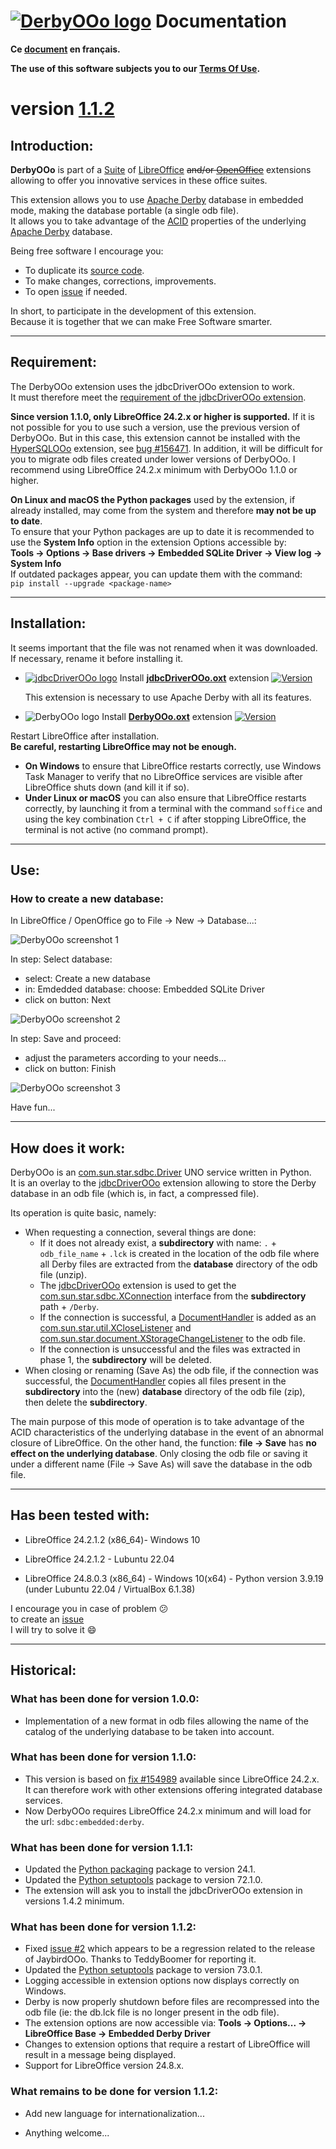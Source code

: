 <!--
╔════════════════════════════════════════════════════════════════════════════════════╗
║                                                                                    ║
║   Copyright (c) 2020 https://prrvchr.github.io                                     ║
║                                                                                    ║
║   Permission is hereby granted, free of charge, to any person obtaining            ║
║   a copy of this software and associated documentation files (the "Software"),     ║
║   to deal in the Software without restriction, including without limitation        ║
║   the rights to use, copy, modify, merge, publish, distribute, sublicense,         ║
║   and/or sell copies of the Software, and to permit persons to whom the Software   ║
║   is furnished to do so, subject to the following conditions:                      ║
║                                                                                    ║
║   The above copyright notice and this permission notice shall be included in       ║
║   all copies or substantial portions of the Software.                              ║
║                                                                                    ║
║   THE SOFTWARE IS PROVIDED "AS IS", WITHOUT WARRANTY OF ANY KIND,                  ║
║   EXPRESS OR IMPLIED, INCLUDING BUT NOT LIMITED TO THE WARRANTIES                  ║
║   OF MERCHANTABILITY, FITNESS FOR A PARTICULAR PURPOSE AND NONINFRINGEMENT.        ║
║   IN NO EVENT SHALL THE AUTHORS OR COPYRIGHT HOLDERS BE LIABLE FOR ANY             ║
║   CLAIM, DAMAGES OR OTHER LIABILITY, WHETHER IN AN ACTION OF CONTRACT,             ║
║   TORT OR OTHERWISE, ARISING FROM, OUT OF OR IN CONNECTION WITH THE SOFTWARE       ║
║   OR THE USE OR OTHER DEALINGS IN THE SOFTWARE.                                    ║
║                                                                                    ║
╚════════════════════════════════════════════════════════════════════════════════════╝
-->
# [![DerbyOOo logo][1]][2] Documentation

**Ce [document][3] en français.**

**The use of this software subjects you to our [Terms Of Use][4].**

# version [1.1.2][5]

## Introduction:

**DerbyOOo** is part of a [Suite][6] of [LibreOffice][7] ~~and/or [OpenOffice][8]~~ extensions allowing to offer you innovative services in these office suites.  

This extension allows you to use [Apache Derby][9] database in embedded mode, making the database portable (a single odb file).  
It allows you to take advantage of the [ACID][10] properties of the underlying [Apache Derby][11] database.

Being free software I encourage you:
- To duplicate its [source code][12].
- To make changes, corrections, improvements.
- To open [issue][13] if needed.

In short, to participate in the development of this extension.  
Because it is together that we can make Free Software smarter.

___

## Requirement:

The DerbyOOo extension uses the jdbcDriverOOo extension to work.  
It must therefore meet the [requirement of the jdbcDriverOOo extension][14].

**Since version 1.1.0, only LibreOffice 24.2.x or higher is supported.**
If it is not possible for you to use such a version, use the previous version of DerbyOOo. But in this case, this extension cannot be installed with the [HyperSQLOOo][15] extension, see [bug #156471][16].
In addition, it will be difficult for you to migrate odb files created under lower versions of DerbyOOo. I recommend using LibreOffice 24.2.x minimum with DerbyOOo 1.1.0 or higher.

**On Linux and macOS the Python packages** used by the extension, if already installed, may come from the system and therefore **may not be up to date**.  
To ensure that your Python packages are up to date it is recommended to use the **System Info** option in the extension Options accessible by:  
**Tools -> Options -> Base drivers -> Embedded SQLite Driver -> View log -> System Info**  
If outdated packages appear, you can update them with the command:  
`pip install --upgrade <package-name>`

___

## Installation:

It seems important that the file was not renamed when it was downloaded.  
If necessary, rename it before installing it.

- [![jdbcDriverOOo logo][17]][18] Install **[jdbcDriverOOo.oxt][19]** extension [![Version][20]][19]

    This extension is necessary to use Apache Derby with all its features.

- ![DerbyOOo logo][21] Install **[DerbyOOo.oxt][22]** extension [![Version][23]][22]

Restart LibreOffice after installation.  
**Be careful, restarting LibreOffice may not be enough.**
- **On Windows** to ensure that LibreOffice restarts correctly, use Windows Task Manager to verify that no LibreOffice services are visible after LibreOffice shuts down (and kill it if so).
- **Under Linux or macOS** you can also ensure that LibreOffice restarts correctly, by launching it from a terminal with the command `soffice` and using the key combination `Ctrl + C` if after stopping LibreOffice, the terminal is not active (no command prompt).

___

## Use:

### How to create a new database:

In LibreOffice / OpenOffice go to File -> New -> Database...:

![DerbyOOo screenshot 1][24]

In step: Select database:
- select: Create a new database
- in: Emdedded database: choose: Embedded SQLite Driver
- click on button: Next

![DerbyOOo screenshot 2][25]

In step: Save and proceed:
- adjust the parameters according to your needs...
- click on button: Finish

![DerbyOOo screenshot 3][26]

Have fun...

___

## How does it work:

DerbyOOo is an [com.sun.star.sdbc.Driver][27] UNO service written in Python.  
It is an overlay to the [jdbcDriverOOo][18] extension allowing to store the Derby database in an odb file (which is, in fact, a compressed file).

Its operation is quite basic, namely:

- When requesting a connection, several things are done:
  - If it does not already exist, a **subdirectory** with name: `.` + `odb_file_name` + `.lck` is created in the location of the odb file where all Derby files are extracted from the **database** directory of the odb file (unzip).
  - The [jdbcDriverOOo][18] extension is used to get the [com.sun.star.sdbc.XConnection][28] interface from the **subdirectory** path + `/Derby`.
  - If the connection is successful, a [DocumentHandler][29] is added as an [com.sun.star.util.XCloseListener][30] and [com.sun.star.document.XStorageChangeListener][31] to the odb file.
  - If the connection is unsuccessful and the files was extracted in phase 1, the **subdirectory** will be deleted.
- When closing or renaming (Save As) the odb file, if the connection was successful, the [DocumentHandler][29] copies all files present in the **subdirectory** into the (new) **database** directory of the odb file (zip), then delete the **subdirectory**.

The main purpose of this mode of operation is to take advantage of the ACID characteristics of the underlying database in the event of an abnormal closure of LibreOffice.
On the other hand, the function: **file -> Save** has **no effect on the underlying database**. Only closing the odb file or saving it under a different name (File -> Save As) will save the database in the odb file.

___

## Has been tested with:

* LibreOffice 24.2.1.2 (x86_64)- Windows 10

* LibreOffice 24.2.1.2 - Lubuntu 22.04

* LibreOffice 24.8.0.3 (x86_64) - Windows 10(x64) - Python version 3.9.19 (under Lubuntu 22.04 / VirtualBox 6.1.38)

I encourage you in case of problem :confused:  
to create an [issue][13]  
I will try to solve it :smile:

___

## Historical:

### What has been done for version 1.0.0:

- Implementation of a new format in odb files allowing the name of the catalog of the underlying database to be taken into account.

### What has been done for version 1.1.0:

- This version is based on [fix #154989][32] available since LibreOffice 24.2.x. It can therefore work with other extensions offering integrated database services.
- Now DerbyOOo requires LibreOffice 24.2.x minimum and will load for the url: `sdbc:embedded:derby`.

### What has been done for version 1.1.1:

- Updated the [Python packaging][33] package to version 24.1.
- Updated the [Python setuptools][34] package to version 72.1.0.
- The extension will ask you to install the jdbcDriverOOo extension in versions 1.4.2 minimum.

### What has been done for version 1.1.2:

- Fixed [issue #2][35] which appears to be a regression related to the release of JaybirdOOo. Thanks to TeddyBoomer for reporting it.
- Updated the [Python setuptools][34] package to version 73.0.1.
- Logging accessible in extension options now displays correctly on Windows.
- Derby is now properly shutdown before files are recompressed into the odb file (ie: the db.lck file is no longer present in the odb file).
- The extension options are now accessible via: **Tools -> Options... -> LibreOffice Base -> Embedded Derby Driver**
- Changes to extension options that require a restart of LibreOffice will result in a message being displayed.
- Support for LibreOffice version 24.8.x.

### What remains to be done for version 1.1.2:

- Add new language for internationalization...

- Anything welcome...

[1]: </img/derby.svg#collapse>
[2]: <https://prrvchr.github.io/DerbyOOo/>
[3]: <https://prrvchr.github.io/DerbyOOo/README_fr>
[4]: <https://prrvchr.github.io/DerbyOOo/source/DerbyOOo/registration/TermsOfUse_en>
[5]: <https://prrvchr.github.io/DerbyOOo#historical>
[6]: <https://prrvchr.github.io/>
[7]: <https://www.libreoffice.org/download/download/>
[8]: <https://www.openoffice.org/download/index.html>
[9]: <https://db.apache.org/derby/>
[10]: <https://en.wikipedia.org/wiki/ACID>
[11]: <https://db.apache.org/derby/docs/10.8/ref/rrefproperdurability.html>
[12]: <https://github.com/prrvchr/DerbyOOo/>
[13]: <https://github.com/prrvchr/DerbyOOo/issues/new>
[14]: <https://prrvchr.github.io/jdbcDriverOOo/#requirement>
[15]: <https://prrvchr.github.io/HyperSQLOOo/#requirement>
[16]: <https://bugs.documentfoundation.org/show_bug.cgi?id=156471>
[17]: <https://prrvchr.github.io/jdbcDriverOOo/img/jdbcDriverOOo.svg#middle>
[18]: <https://prrvchr.github.io/jdbcDriverOOo>
[19]: <https://github.com/prrvchr/jdbcDriverOOo/releases/latest/download/jdbcDriverOOo.oxt>
[20]: <https://img.shields.io/github/v/tag/prrvchr/jdbcDriverOOo?label=latest#right>
[21]: <img/DerbyOOo.svg#middle>
[22]: <https://github.com/prrvchr/DerbyOOo/releases/latest/download/DerbyOOo.oxt>
[23]: <https://img.shields.io/github/downloads/prrvchr/DerbyOOo/latest/total?label=v1.1.2#right>
[24]: <img/DerbyOOo-1.png>
[25]: <img/DerbyOOo-2.png>
[26]: <img/DerbyOOo-3.png>
[27]: <https://www.openoffice.org/api/docs/common/ref/com/sun/star/sdbc/Driver.html>
[28]: <https://www.openoffice.org/api/docs/common/ref/com/sun/star/sdbc/XConnection.html>
[29]: <https://github.com/prrvchr/DerbyOOo/blob/main/uno/lib/uno/embedded/documenthandler.py>
[30]: <https://www.openoffice.org/api/docs/common/ref/com/sun/star/util/XCloseListener.html>
[31]: <http://www.openoffice.org/api/docs/common/ref/com/sun/star/document/XStorageChangeListener.html>
[32]: <https://gerrit.libreoffice.org/c/core/+/154989>
[33]: <https://pypi.org/project/packaging/>
[34]: <https://pypi.org/project/setuptools/>
[35]: <https://github.com/prrvchr/HyperSQLOOo/issues/2>
